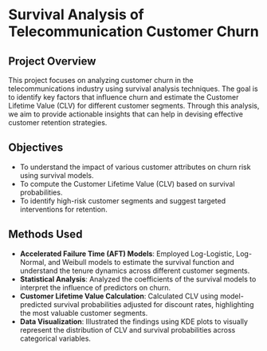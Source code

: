 # Survival Analysis of Telecommunication Customer Churn

## Project Overview

This project focuses on analyzing customer churn in the telecommunications industry using survival analysis techniques. The goal is to identify key factors that influence churn and estimate the Customer Lifetime Value (CLV) for different customer segments. Through this analysis, we aim to provide actionable insights that can help in devising effective customer retention strategies.

## Objectives

- To understand the impact of various customer attributes on churn risk using survival models.
- To compute the Customer Lifetime Value (CLV) based on survival probabilities.
- To identify high-risk customer segments and suggest targeted interventions for retention.

## Methods Used

- **Accelerated Failure Time (AFT) Models**: Employed Log-Logistic, Log-Normal, and Weibull models to estimate the survival function and understand the tenure dynamics across different customer segments.
- **Statistical Analysis**: Analyzed the coefficients of the survival models to interpret the influence of predictors on churn.
- **Customer Lifetime Value Calculation**: Calculated CLV using model-predicted survival probabilities adjusted for discount rates, highlighting the most valuable customer segments.
- **Data Visualization**: Illustrated the findings using KDE plots to visually represent the distribution of CLV and survival probabilities across categorical variables.